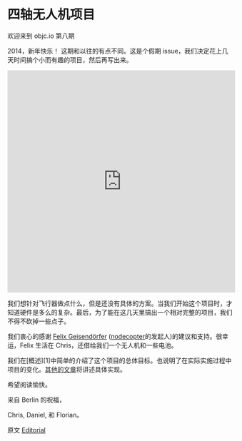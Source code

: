 # 四轴无人机项目

欢迎来到 objc.io 第八期

2014，新年快乐！
这期和以往的有点不同。这是个假期 issue，我们决定花上几天时间搞个小而有趣的项目，然后再写出来。

<iframe height=498 width=510 src="http://player.youku.com/embed/XNjg3ODU0MzAw" frameborder=0 allowfullscreen></iframe>

我们想针对飞行器做点什么，但是还没有具体的方案。当我们开始这个项目时，才知道硬件是多么的复杂。最后，为了能在这几天里搞出一个相对完整的项目，我们不得不砍掉一些点子。

我们衷心的感谢 [Felix Geisendörfer](http://felixge.de) ([nodecopter](http://nodecopter.com)的发起人)的建议和支持。很幸运，Felix 生活在 Chris，还借给我们一个无人机和一些电池。

我们在[概述][1]中简单的介绍了这个项目的总体目标。也说明了在实际实施过程中项目的变化。[其他的文章](http://www.objc.io/issue-8/)将讲述具体实现。

希望阅读愉快。

来自 Berlin 的祝福，

Chris, Daniel, 和 Florian。
   
原文 [Editorial](http://www.objc.io/issue-8/editorial.html)

